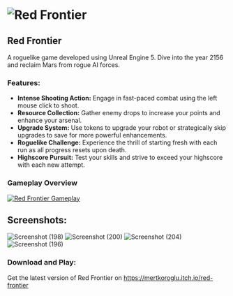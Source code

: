 
# ![Red Frontier](https://github.com/mertkoroglu/Red-Frontier/assets/83218456/2d0578a5-5f90-47b0-a72a-8cbb0980998b)

## Red Frontier
A roguelike game developed using Unreal Engine 5. Dive into the year 2156 and reclaim Mars from rogue AI forces. 

### Features:

- **Intense Shooting Action:** Engage in fast-paced combat using the left mouse click to shoot.
- **Resource Collection:** Gather enemy drops to increase your points and enhance your arsenal.
- **Upgrade System:** Use tokens to upgrade your robot or strategically skip upgrades to save for more powerful enhancements.
- **Roguelike Challenge:** Experience the thrill of starting fresh with each run as all progress resets upon death.
- **Highscore Pursuit:** Test your skills and strive to exceed your highscore with each new attempt.

### Gameplay Overview
[![Red Frontier Gameplay](https://img.youtube.com/vi/faRTGfWKBpk/0.jpg)](https://www.youtube.com/watch?v=faRTGfWKBpk)


## Screenshots:
![Screenshot (198)](https://github.com/user-attachments/assets/9ae276a8-e3a0-44c1-accc-934495734419)
![Screenshot (200)](https://github.com/user-attachments/assets/d212a0c4-4022-4604-8519-87b7a266957e)
![Screenshot (204)](https://github.com/user-attachments/assets/0c4b6f9a-507c-4da1-9ad5-01232660a7d9)
![Screenshot (196)](https://github.com/user-attachments/assets/4219ec05-471d-432d-b636-7f561c2a1304)



### Download and Play:

Get the latest version of Red Frontier on https://mertkoroglu.itch.io/red-frontier

